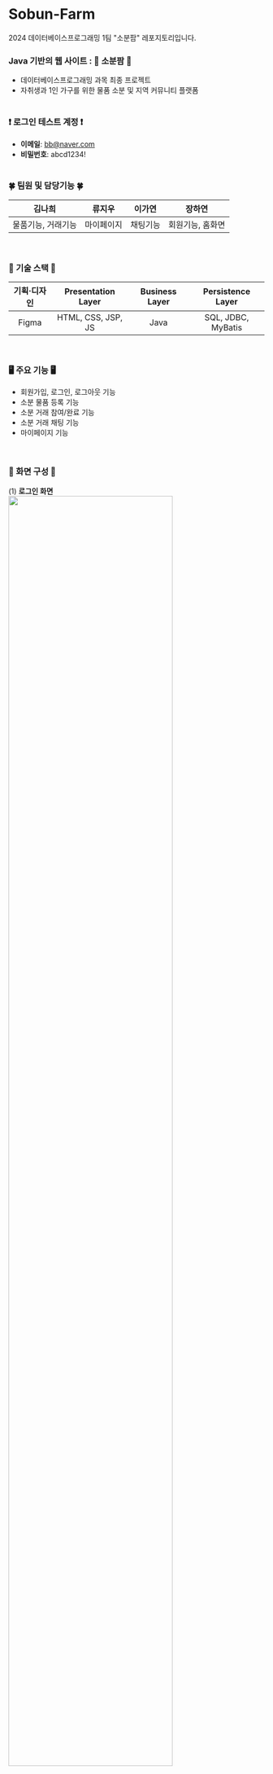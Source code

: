 # Sobun-Farm
2024 데이터베이스프로그래밍 1팀 "소분팜" 레포지토리입니다.

### Java 기반의 웹 사이트 : 🌱 소분팜 🌱
- 데이터베이스프로그래밍 과목 최종 프로젝트
- 자취생과 1인 가구를 위한 물품 소분 및 지역 커뮤니티 플랫폼
<br><br>

### ❗ 로그인 테스트 계정 ❗ <br>
- <b>이메일</b>: bb@naver.com<br>
- <b>비밀번호</b>: abcd1234!<br><br>

### 🍀 팀원 및 담당기능 🍀
|김나희|류지우|이가연|장하연|
  |:-------------:|:-------------:|:-------------:|:-------------:|
  |물품기능, 거래기능|마이페이지|채팅기능|회원기능, 홈화면|

<br>

### 🔨 기술 스택 🔨
  |기획·디자인|Presentation Layer|Business Layer|Persistence Layer|
  |:-------------:|:-------------:|:-------------:|:-------------:|
  |Figma|HTML, CSS, JSP, JS|Java|SQL, JDBC, MyBatis|

  <br>
  
### 🖥️ 주요 기능 🖥️
- 회원가입, 로그인, 로그아웃 기능
- 소분 물품 등록 기능
- 소분 거래 참여/완료 기능
- 소분 거래 채팅 기능
- 마이페이지 기능

<br>

### 🔎 화면 구성 🔎
(1) <b>로그인 화면<br>
<img width="80%" src="https://github.com/user-attachments/assets/6b6df5d6-393a-414e-a81d-b2d8417ea823"/><br><br>
(2) 회원가입 화면<br>
<img width="80%" src="https://github.com/user-attachments/assets/2a5e8ce7-9bc1-4b85-b1f0-fb9ab64de520"/><br><br>
(3) 메인 화면<br>
<img width="80%" src="https://github.com/user-attachments/assets/21107581-1bd3-49c6-a684-e42f57658de0"/><br><br>
(4) 소분 등록 화면<br>
<img width="80%" src="https://github.com/user-attachments/assets/caa26155-7b14-4d08-9dbc-a9bbb116bd71"/><br><br>
(5) 소분 상세 화면<br>
<img width="80%" src="https://github.com/user-attachments/assets/b86b5d21-2858-41ff-af00-5b018581c302"/><br><br>
(6) 채팅 화면<br>
<img width="80%" src="https://github.com/user-attachments/assets/7979ecbc-1d51-40c3-b4f3-0bf2dfe981f2"/><br><br>
(7) 마이페이지 화면<br>
<img width="80%" src="https://github.com/user-attachments/assets/287e7312-442f-4199-bf7a-7416fb6ce7b7"/><br><br></b>


 





